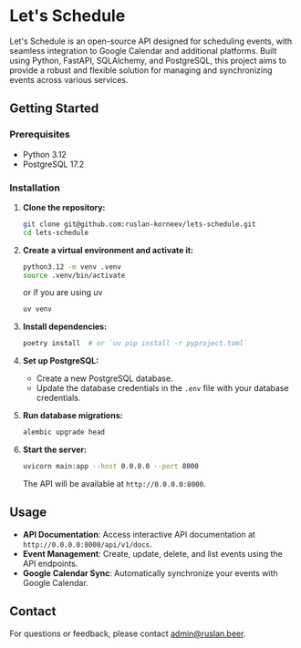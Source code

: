 # Let's Schedule

Let's Schedule is an open-source API designed for scheduling events, with seamless integration to Google Calendar and additional platforms. Built using Python, FastAPI, SQLAlchemy, and PostgreSQL, this project aims to provide a robust and flexible solution for managing and synchronizing events across various services.

## Getting Started

### Prerequisites

- Python 3.12
- PostgreSQL 17.2

### Installation

1. **Clone the repository:**

   ```bash
   git clone git@github.com:ruslan-korneev/lets-schedule.git
   cd lets-schedule
   ```

2. **Create a virtual environment and activate it:**

   ```bash
   python3.12 -m venv .venv
   source .venv/bin/activate
   ```

   or if you are using uv

   ```bash
   uv venv
   ```

3. **Install dependencies:**

   ```bash
   poetry install  # or `uv pip install -r pyproject.toml`
   ```

4. **Set up PostgreSQL:**

   - Create a new PostgreSQL database.
   - Update the database credentials in the `.env` file with your database credentials.

5. **Run database migrations:**

   ```bash
   alembic upgrade head
   ```

6. **Start the server:**

   ```bash
   uvicorn main:app --host 0.0.0.0 --port 8000
   ```

   The API will be available at `http://0.0.0.0:8000`.

## Usage

- **API Documentation**: Access interactive API documentation at `http://0.0.0.0:8000/api/v1/docs`.
- **Event Management**: Create, update, delete, and list events using the API endpoints.
- **Google Calendar Sync**: Automatically synchronize your events with Google Calendar.

## Contact

For questions or feedback, please contact [admin@ruslan.beer](mailto:admin@ruslan.beer).
